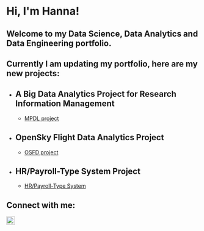 <h1>Hi, I'm Hanna! </h1>
<h2>Welcome to my Data Science, Data Analytics and Data Engineering portfolio. </h2>
<h2> Currently I am updating my portfolio, here are my new projects:</h2>

- <h2>A Big Data Analytics Project for Research Information Management</h2>

  - [MPDL project](https://github.com/HannaKuzmina2024/mpdl-project)


- <h2>OpenSky Flight Data Analytics Project</h2>

  - [OSFD project](https://github.com/HannaKuzmina2024/open-sky-flight-data)



- <h2>HR/Payroll-Type System Project</h2>

  - [HR/Payroll-Type System](https://github.com/HannaKuzmina2024/PL-pgSQL)



<h2> Connect with me:</h2>


[<img align="left" alt="Hanna Kuzmina | LinkedIn" width="22px" src="https://cdn.jsdelivr.net/npm/simple-icons@v3/icons/linkedin.svg" />][linkedin] 


[linkedin]: https://www.linkedin.com/in/hanna-kuzmina-528b999a/


<!--
**joshmadakor1/joshmadakor1** is a ✨ _special_ ✨ repository because its `README.md` (this file) appears on your GitHub profile.

Here are some ideas to get you started:

- 🔭 I’m currently working on ...
- 🌱 I’m currently learning ...
- 👯 I’m looking to collaborate on ...
- 🤔 I’m looking for help with ...
- 💬 Ask me about ...
- 📫 How to reach me: ...
- 😄 Pronouns: ...
- ⚡ Fun fact: ...
-->
